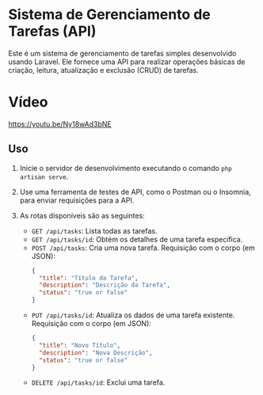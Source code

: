 # Sistema de Gerenciamento de Tarefas (API)

Este é um sistema de gerenciamento de tarefas simples desenvolvido usando Laravel. Ele fornece uma API para realizar operações básicas de criação, leitura, atualização e exclusão (CRUD) de tarefas.

# Vídeo 
<a>https://youtu.be/Ny18wAd3bNE<a>


## Uso

1. Inicie o servidor de desenvolvimento executando o comando `php artisan serve`.
2. Use uma ferramenta de testes de API, como o Postman ou o Insomnia, para enviar requisições para a API.
3. As rotas disponíveis são as seguintes:

   - `GET /api/tasks`: Lista todas as tarefas.
   - `GET /api/tasks/id`: Obtém os detalhes de uma tarefa específica.
   - `POST /api/tasks`: Cria uma nova tarefa. Requisição com o corpo (em JSON):
     ```json
     {
       "title": "Título da Tarefa",
       "description": "Descrição da Tarefa",
       "status": "true or false"
     }
     ```
   - `PUT /api/tasks/id`: Atualiza os dados de uma tarefa existente. Requisição com o corpo (em JSON):
     ```json
     {
       "title": "Novo Título",
       "description": "Nova Descrição",
       "status": "true or false"
     }
     ```
   - `DELETE /api/tasks/id`: Exclui uma tarefa.



